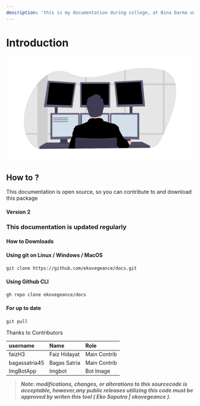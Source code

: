 ```yaml
---
description: 'this is my documentation during college, at Bina Darma university'
---
```


# Introduction

![](.gitbook/assets/undraw_programming_2svr.png)

## How to ?

This documentation is open source, so you can contribute to and download this package

#### Version 2 

### This documentation is updated regularly

#### How to Downloads

#### Using git on Linux / Windows / MacOS

```text
git clone https://github.com/ekovegeance/docs.git
```

#### Using Github CLI

```text
gh repo clone ekovegeance/docs
```

#### For up to date

```text
git pull
```

Thanks to Contributors

| username | Name | Role |
| :--- | :--- | :--- |
| faizH3 | Faiz Hidayat | Main Contrib |
| bagassatria45 | Bagas Satria | Main Contrib |
| ImgBotApp | Imgbot | Bot Image |

> _**Note: modifications, changes, or alterations to this sourcecode is acceptable, however,any public releases utilizing this code must be approved by writen this tool \( Eko Saputra \| ekovegeance \).**_

